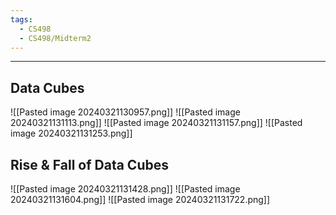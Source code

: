 ```yaml
---
tags:
  - CS498
  - CS498/Midterm2
---
```

---
## Data Cubes 
![[Pasted image 20240321130957.png]]
![[Pasted image 20240321131113.png]]
![[Pasted image 20240321131157.png]]
![[Pasted image 20240321131253.png]]

## Rise & Fall of Data Cubes
![[Pasted image 20240321131428.png]]
![[Pasted image 20240321131604.png]]
![[Pasted image 20240321131722.png]]
